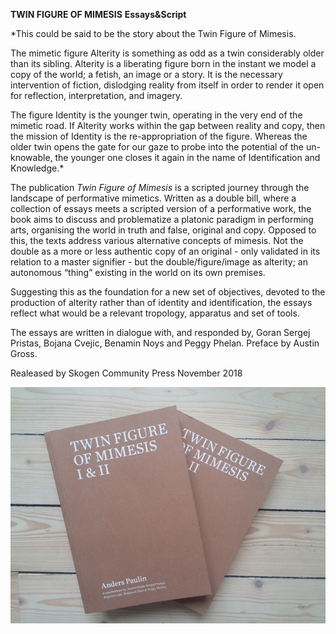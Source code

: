 **TWIN FIGURE OF MIMESIS**
**Essays&Script**

*This could be said to be the story about the Twin Figure of Mimesis.

The mimetic figure Alterity is something as odd as a twin considerably older than its sibling. Alterity is a liberating figure born in the instant we model a copy of the world; a fetish, an image or a story. It is the necessary intervention of fiction, dislodging reality from itself in order to render it open for reflection, interpretation, and imagery.

The figure Identity is the younger twin, operating in the very end of the mimetic road. If Alterity works within the gap between reality and copy, then the mission of Identity is the re-appropriation of the figure. Whereas the older twin opens the gate for our gaze to probe into the potential of the un-knowable, the younger one closes it again in the name of Identification and Knowledge.*

The publication *Twin Figure of Mimesis* is a scripted journey through the landscape of performative mimetics. Written as a double bill, where a collection of essays meets a scripted version of a performative work, the book aims to discuss and problematize a platonic paradigm in performing arts, organising the world in truth and false, original and copy. Opposed to this, the texts address various alternative concepts of mimesis. Not the double as a more or less authentic copy of an original - only validated in its relation to a master signifier - but the double/figure/image as alterity; an autonomous “thing” existing in the world on its own premises.

Suggesting this as the foundation for a new set of objectives, devoted to the production of alterity rather than of identity and identification, the essays reflect what would be a relevant tropology, apparatus and set of tools.

The essays are written in dialogue with, and responded by, Goran Sergej Pristas, Bojana Cvejic, Benamin Noys and Peggy Phelan. Preface by Austin Gross.

Realeased by Skogen Community Press November 2018

![](/twinfigurecover.jpg)  
